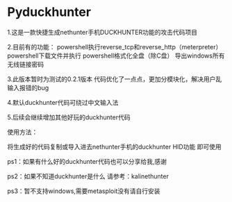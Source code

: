 # Pyduckhunter 
1.这是一款快捷生成nethunter手机DUCKHUNTER功能的攻击代码项目

2.目前有的功能：
powershell执行reverse_tcp和reverse_http（meterpreter）
powershell下载文件并执行
powershell格式化全盘（除C盘）
导出windows所有无线链接密码

3.此版本暂时为测试的0.2.1版本 代码优化了一点点，更加分模块化，解决用户乱输入报错的bug

4.默认duckhunter代码可绕过中文输入法

5.后续会继续增加其他好玩的duckhunter代码

使用方法：

将生成好的代码复制或导入进去nethunter手机的duckhunter HID功能 即可使用

ps1：如果有什么好的duckhunter代码也可以分享给我,感谢

ps2：如果不知道duckhunter是什么 请参考：kalinethunter

ps3：暂不支持windows,需要metasploit没有请自行安装
